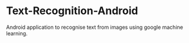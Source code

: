 # Text-Recognition-Android
Android application to recognise text from images using google machine learning.
